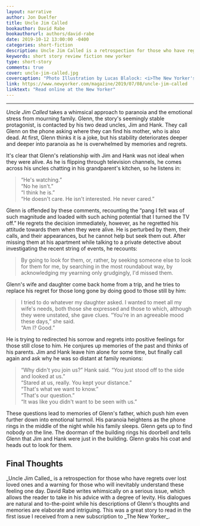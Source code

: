 ```yaml
---
layout: narrative
author: Jon Duelfer
title: Uncle Jim Called
bookauthor: David Rabe
bookauthorurl: authors/david-rabe
date: 2019-10-12 13:00:00 -0400
categories: short-fiction
description: Uncle Jim Called is a retrospection for those who have regrets over lost loved ones and a warning for those who will inevitably understand these feeling one day.
keywords: short story review fiction new yorker
type: short-story
comments: true
cover: uncle-jim-called.jpg
covercaption: "Photo Illustration by Lucas Blalock: <i>The New Yorker's</i> cover photo."
link: https://www.newyorker.com/magazine/2019/07/08/uncle-jim-called
linktext: "Read online at the New Yorker"
---
```

<hr/>

_Uncle Jim Called_ takes a whimsical approach to paranoia and the emotional stress from mourning family. Glenn, the story's seemingly stable protagonist, is contacted by his two dead uncles, Jim and Hank. They call Glenn on the phone asking where they can find his mother, who is also dead. At first, Glenn thinks it is a joke, but his stability deteriorates deeper and deeper into paranoia as he is overwhelmed by memories and regrets. 

It's clear that Glenn's relationship with Jim and Hank was not ideal when they were alive. As he is flipping through television channels, he comes across his uncles chatting in his grandparent's kitchen, so he listens in:
> “He's watching.”<br/>
“No he isn't.”<br/>
“I think he is.”<br/>
“He doesn't care. He isn't interested. He never cared.”

Glenn is offended by these comments, recounting the “pang I felt was of such magnitude and loaded with such aching potential that I turned the TV off.” He regrets the decision immediately, however, as he regretted his attitude towards them when they were alive. He is perturbed by them, their calls, and their appearances, but he cannot help but seek them out. After missing them at his apartment while talking to a private detective about investigating the recent string of events, he recounts:
> By going to look for them, or, rather, by seeking someone else to look for them for me, by searching in the most roundabout way, by acknowledging my yearning only grudgingly, I'd missed them.

Glenn's wife and daughter come back home from a trip, and he tries to replace his regret for those long gone by doing good to those still by him:
> I tried to do whatever my daughter asked. I wanted to meet all my wife's needs, both those she expressed and those to which, although they were unstated, she gave clues. “You're in an agreeable mood these days,” she said.<br/>
“Am I? Good.”

He is trying to redirected his sorrow and regrets into positive feelings for those still close to him. He conjures up memories of the past and thinks of his parents. Jim and Hank leave him alone for some time, but finally call again and ask why he was so distant at family reunions:
> “Why didn't you join us?” Hank said. “You just stood off to the side and looked at us.”<br/>
“Stared at us, really. You kept your distance.”<br/>
“That's what we want to know.”<br/>
“That's our question.”<br/>
“It was like you didn't want to be seen with us.”

These questions lead to memories of Glenn's father, which push him even further down into emotional turmoil. His paranoia heightens as the phone rings in the middle of the night while his family sleeps. Glenn gets up to find nobody on the line. The doorman of the building rings his doorbell and tells Glenn that Jim and Hank were just in the building. Glenn grabs his coat and heads out to look for them.

<h2><strong>Final Thoughts</strong></h2>
_Uncle Jim Called_ is a retrospection for those who have regrets over lost loved ones and a warning for those who will inevitably understand these feeling one day. David Rabe writes whimsically on a serious issue, which allows the reader to take in his advice with a degree of levity. His dialogues are natural and to-the-point while his descriptions of Glenn's thoughts and memories are elaborate and intriguing. This was a great story to read in the first issue I received from a new subscription to _The New Yorker_.